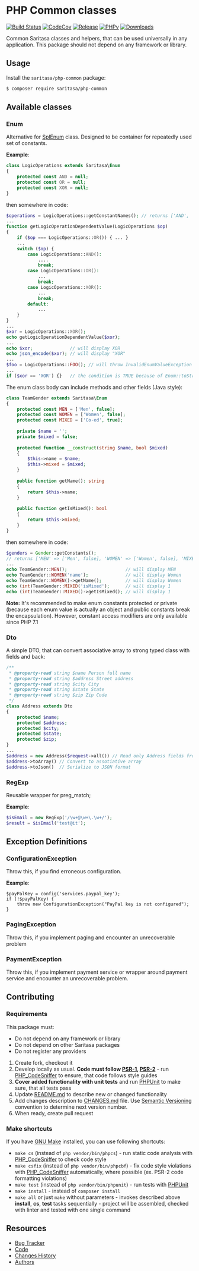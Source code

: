# PHP Common classes

[![Build Status](https://travis-ci.org/Saritasa/php-common.svg?branch=master)](https://travis-ci.org/Saritasa/php-common)
[![CodeCov](https://codecov.io/gh/Saritasa/php-common/branch/master/graph/badge.svg)](https://codecov.io/gh/Saritasa/php-common)
[![Release](https://img.shields.io/github/release/saritasa/php-common.svg)](https://github.com/Saritasa/php-common/releases)
[![PHPv](https://img.shields.io/packagist/php-v/saritasa/php-common.svg)](http://www.php.net)
[![Downloads](https://img.shields.io/packagist/dt/saritasa/php-common.svg)](https://packagist.org/packages/saritasa/php-common)

Common Saritasa classes and helpers, that can be used universally in any application.
This package should not depend on any framework or library.

## Usage

Install the ```saritasa/php-common``` package:

```bash
$ composer require saritasa/php-common
```

## Available classes

### Enum
Alternative for [SplEnum](http://php.net/manual/ru/class.splenum.php) class.
Designed to be container for repeatedly used set of constants.

**Example**:
```php
class LogicOperations extends Saritasa\Enum
{
    protected const AND = null;
    protected const OR = null;
    protected const XOR = null;
}
```
then somewhere in code:
```php
$operations = LogicOperations::getConstantNames(); // returns ['AND', 'OR', 'XOR']
...
function getLogicOperationDependentValue(LogicOperations $op) 
{
    if ($op === LogicOperations::OR()) { ... }
    ...
    switch ($op) {
        case LogicOperations::AND():
            ....
            break;
        case LogicOperations::OR():
            ...
            break;
        case LogicOperations::XOR():
            ...
            break;
        default:
            ...
    }
}
...
$xor = LogicOperations::XOR();
echo getLogicOperationDependentValue($xor);
...
echo $xor;              // will display XOR
echo json_encode($xor); // will display "XOR"
...
$foo = LogicOperations::FOO(); // will throw InvalidEnumValueException on unknown value
...
if ($xor == 'XOR') {}   // the condition is TRUE because of Enum::toString()
```

The enum class body can include methods and other fields (Java style):
```php
class TeamGender extends Saritasa\Enum
{
    protected const MEN = ['Men', false];
    protected const WOMEN = ['Women', false];
    protected const MIXED = ['Co-ed', true];
    
    private $name = '';
    private $mixed = false;
    
    protected function __construct(string $name, bool $mixed)
    {
        $this->name = $name;
        $this->mixed = $mixed;
    }
    
    public function getName(): string
    {
        return $this->name;
    }
    
    public function getIsMixed(): bool
    {
        return $this->mixed;
    }
}
```
then somewhere in code:
```php
$genders = Gender::getConstants(); 
// returns ['MEN' => ['Men', false], 'WOMEN' => ['Women', false], 'MIXED' => ['Co-ed', true]]
...
echo TeamGender::MEN();                      // will display MEN
echo TeamGender::WOMEN('name');              // will display Women
echo TeamGender::WOMEN()->getName();         // will display Women
echo (int)TeamGender::MIXED('isMixed');      // will display 1
echo (int)TeamGender::MIXED()->getIsMixed(); // will display 1
```

**Note:** It's recommended to make enum constants protected or private (because each enum value 
is actually an object and public constants break the encapsulation). However, constant access
modifiers are only available since PHP 7.1

### Dto
A simple DTO, that can convert associative array to strong typed class with fields and back:

```php
/**
 * @property-read string $name Person full name
 * @property-read string $address Street address
 * @property-read string $city City
 * @property-read string $state State
 * @property-read string $zip Zip Code
 */
class Address extends Dto
{
    protected $name;
    protected $address;
    protected $city;
    protected $state;
    protected $zip;
}
...
$address = new Address($request->all()) // Read only Address fields from HTTP Request
$address->toArray() // Convert to assotiative array
$address->toJson()  // Serialize to JSON format

```

### RegExp
Reusable wrapper for preg_match;

**Example**:
```php
$isEmail = new RegExp('/\w+@\w+\.\w+/');
$result = $isEmail('test@it');
```

## Exception Definitions
### ConfigurationException
Throw this, if you find erroneous configuration.

**Example**:
```
$payPalKey = config('services.paypal_key');
if (!$payPalKey) {
    throw new ConfigurationException("PayPal key is not configured");
}

```

### PagingException
Throw this, if you implement paging and encounter an unrecoverable problem

### PaymentException
Throw this, if you implement payment service or wrapper around payment service 
and encounter an unrecoverable problem.

## Contributing

### Requirements
This package must:
* Do not depend on any framework or library
* Do not depend on other Saritasa packages
* Do not register any providers

1. Create fork, checkout it
2. Develop locally as usual. **Code must follow [PSR-1](http://www.php-fig.org/psr/psr-1/), [PSR-2](http://www.php-fig.org/psr/psr-2/)** -
    run [PHP_CodeSniffer](https://github.com/squizlabs/PHP_CodeSniffer) to ensure, that code follows style guides
3. **Cover added functionality with unit tests** and run [PHPUnit](https://phpunit.de/) to make sure, that all tests pass
4. Update [README.md](README.md) to describe new or changed functionality
5. Add changes description to [CHANGES.md](CHANGES.md) file. Use [Semantic Versioning](https://semver.org/) convention to determine next version number.
6. When ready, create pull request

### Make shortcuts

If you have [GNU Make](https://www.gnu.org/software/make/) installed, you can use following shortcuts:

* ```make cs``` (instead of ```php vendor/bin/phpcs```) -
    run static code analysis with [PHP_CodeSniffer](https://github.com/squizlabs/PHP_CodeSniffer)
    to check code style
* ```make csfix``` (instead of ```php vendor/bin/phpcbf```) -
    fix code style violations with [PHP_CodeSniffer](https://github.com/squizlabs/PHP_CodeSniffer)
    automatically, where possible (ex. PSR-2 code formatting violations)
* ```make test``` (instead of ```php vendor/bin/phpunit```) -
    run tests with [PHPUnit](https://phpunit.de/)
* ```make install``` - instead of ```composer install```
* ```make all``` or just ```make``` without parameters -
    invokes described above **install**, **cs**, **test** tasks sequentially -
    project will be assembled, checked with linter and tested with one single command

## Resources

* [Bug Tracker](http://github.com/saritasa/php-common/issues)
* [Code](http://github.com/saritasa/php-common)
* [Changes History](CHANGES.md)
* [Authors](http://github.com/saritasa/php-common/contributors)
